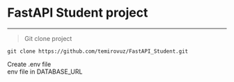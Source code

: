# FastAPI Student project

---
> Git clone project<br>

    git clone https://github.com/temirovuz/FastAPI_Student.git

Create .env file 
<br>
env file in DATABASE_URL
